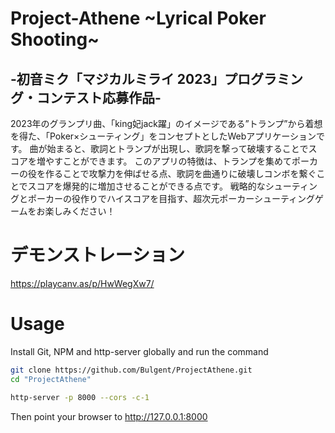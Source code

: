 # Project-Athene \~Lyrical Poker Shooting\~
## -初音ミク「マジカルミライ 2023」プログラミング・コンテスト応募作品-

2023年のグランプリ曲、「king妃jack躍」のイメージである”トランプ”から着想を得た、「Poker×シューティング」をコンセプトとしたWebアプリケーションです。
曲が始まると、歌詞とトランプが出現し、歌詞を撃って破壊することでスコアを増やすことができます。
このアプリの特徴は、トランプを集めてポーカーの役を作ることで攻撃力を伸ばせる点、歌詞を曲通りに破壊しコンボを繋ぐことでスコアを爆発的に増加させることができる点です。
戦略的なシューティングとポーカーの役作りでハイスコアを目指す、超次元ポーカーシューティングゲームをお楽しみください！

# デモンストレーション
https://playcanv.as/p/HwWegXw7/

# Usage

Install Git, NPM and http-server globally and run the command
```bash
git clone https://github.com/Bulgent/ProjectAthene.git
cd "ProjectAthene"

http-server -p 8000 --cors -c-1
```
Then point your browser to http://127.0.0.1:8000

